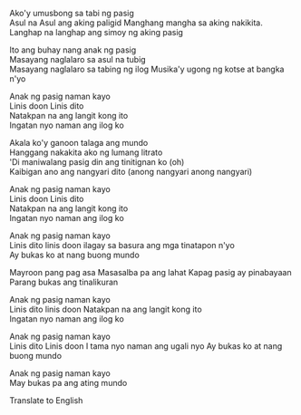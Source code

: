 Ako'y umusbong sa tabi ng pasig  
Asul na Asul ang aking paligid
Manghang mangha sa aking nakikita.
Langhap na langhap ang simoy ng aking pasig

Ito ang buhay nang anak ng pasig  
Masayang naglalaro sa asul na tubig  
Masayang naglalaro sa tabing ng ilog
Musika'y ugong ng kotse at bangka n'yo

Anak ng pasig naman kayo  
Linis doon Linis dito  
Natakpan na ang langit kong ito  
Ingatan nyo naman ang ilog ko

Akala ko'y ganoon talaga ang mundo  
Hanggang nakakita ako ng lumang litrato  
'Di maniwalang pasig din ang tinitignan ko (oh)  
Kaibigan ano ang nangyari dito (anong nangyari anong nangyari)

Anak ng pasig naman kayo  
Linis doon Linis dito  
Natakpan na ang langit kong ito  
Ingatan nyo naman ang ilog ko

Anak ng pasig naman kayo  
Linis dito linis doon
ilagay sa basura ang mga tinatapon n'yo  
Ay bukas ko at nang buong mundo

Mayroon pang pag asa
Masasalba pa ang lahat
Kapag pasig ay pinabayaan  
Parang bukas ang tinalikuran

Anak ng pasig naman kayo  
Linis dito linis doon
Natakpan na ang langit kong ito  
Ingatan nyo naman ang ilog ko

Anak ng pasig naman kayo  
Linis dito Linis doon
I tama nyo naman ang ugali nyo
Ay bukas ko at nang buong mundo

Anak ng pasig naman kayo  
May bukas pa ang ating mundo

Translate to English